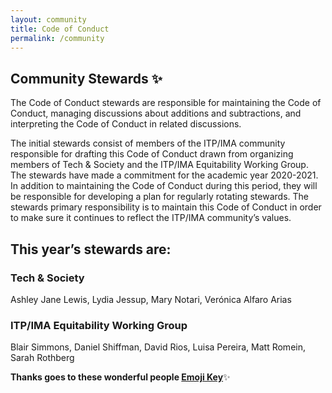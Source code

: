 ```yaml
---
layout: community
title: Code of Conduct
permalink: /community
---
```


## Community Stewards ✨

The Code of Conduct stewards are responsible for maintaining the Code of Conduct, managing discussions about additions and subtractions, and interpreting the Code of Conduct in related discussions.

The initial stewards consist of members of the ITP/IMA community responsible for drafting this Code of Conduct drawn from organizing members of Tech & Society and the ITP/IMA Equitability Working Group. The stewards have made a commitment for the academic year 2020-2021. In addition to maintaining the Code of Conduct during this period, they will be responsible for developing a plan for regularly rotating stewards. The stewards primary responsibility is to maintain this Code of Conduct in order to make sure it continues to reflect the ITP/IMA community’s values.

## This year’s stewards are:

### Tech & Society

Ashley Jane Lewis, Lydia Jessup, Mary Notari, Verónica Alfaro Arias

### ITP/IMA Equitability Working Group

Blair Simmons, Daniel Shiffman, David Rios, Luisa Pereira, Matt Romein, Sarah Rothberg

**Thanks goes to these wonderful people [Emoji Key](https://allcontributors.org/docs/en/emoji-key)**✨
